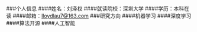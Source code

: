 ###个人信息
####姓名：刘泽权
####就读院校：深圳大学
####学历：本科在读
####邮箱：lloydlau7@163.com
###研究方向
####机器学习
####深度学习
####算法开源
####人工智能
